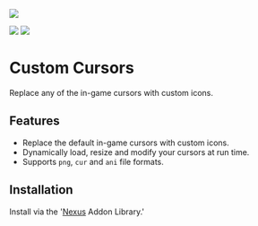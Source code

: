 [![](https://discordapp.com/api/guilds/410828272679518241/widget.png?style=banner2)](https://discord.gg/Mvk7W7gjE4)

![](https://img.shields.io/github/downloads/jordanrye/nexus-custom-cursors-public/total?color=7a85d7)
![](https://img.shields.io/github/v/release/jordanrye/nexus-custom-cursors-public?color=7a85d7)

# Custom Cursors

Replace any of the in-game cursors with custom icons.

## Features
* Replace the default in-game cursors with custom icons.
* Dynamically load, resize and modify your cursors at run time.
* Supports `png`, `cur` and `ani` file formats.

## Installation
Install via the '[Nexus](https://raidcore.gg/Nexus) Addon Library.'